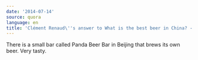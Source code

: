 ```yaml
---
date: '2014-07-14'
source: quora
language: en
title: 'Clément Renaud\''s answer to What is the best beer in China? - Quora'
---
```


There is a small bar called Panda Beer Bar in Beijing that brews its own
beer. Very tasty.
